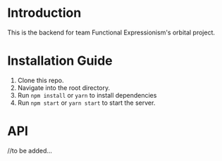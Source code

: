 # Introduction

This is the backend for team Functional Expressionism's orbital project.

# Installation Guide

1. Clone this repo.
2. Navigate into the root directory.
3. Run `npm install` or `yarn` to install dependencies
4. Run `npm start` or `yarn start` to start the server.

# API

//to be added...